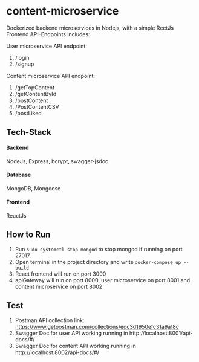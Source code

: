 # content-microservice

Dockerized backend microservices in Nodejs, with a simple RectJs Frontend
API-Endpoints includes: 

User microservice API endpoint:
1. /login
2. /signup

Content microservice API endpoint:
1. /getTopContent
2. /getContentById
3. /postContent
4. /PostContentCSV
5. /postLiked


## Tech-Stack

#### Backend
NodeJs, Express, bcrypt, swagger-jsdoc
#### Database
MongoDB, Mongoose
#### Frontend
ReactJs


## How to Run
1. Run `sudo systemctl stop mongod` to stop mongod if running on port 27017.
2. Open terminal in the project directory and write `docker-compose up --build`
3. React frontend will run on port 3000
4. apiGateway will run on port 8000, user microservice on port 8001 and content microservice on port 8002

## Test
1. Postman API collection link: https://www.getpostman.com/collections/edc3d1950efc31a9a18c
2. Swagger Doc for user API working running in http://localhost:8001/api-docs/#/
3. Swagger Doc for content API working running in http://localhost:8002/api-docs/#/
